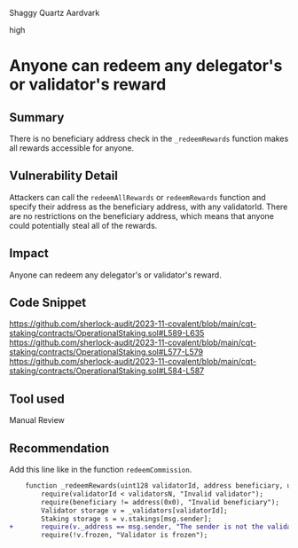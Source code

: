 Shaggy Quartz Aardvark

high

# Anyone can redeem any delegator's or validator's reward

## Summary
There is no beneficiary address check in the `_redeemRewards` function makes all rewards accessible for anyone. 

## Vulnerability Detail
Attackers can call the `redeemAllRewards` or `redeemRewards` function and specify their address as the beneficiary address, with any validatorId. There are no restrictions on the beneficiary address, which means that anyone could potentially steal all of the rewards. 

## Impact
Anyone can redeem any delegator's or validator's reward. 

## Code Snippet
https://github.com/sherlock-audit/2023-11-covalent/blob/main/cqt-staking/contracts/OperationalStaking.sol#L589-L635
https://github.com/sherlock-audit/2023-11-covalent/blob/main/cqt-staking/contracts/OperationalStaking.sol#L577-L579
https://github.com/sherlock-audit/2023-11-covalent/blob/main/cqt-staking/contracts/OperationalStaking.sol#L584-L587

## Tool used
Manual Review

## Recommendation
Add this line like in the function `redeemCommission`.
```diff
    function _redeemRewards(uint128 validatorId, address beneficiary, uint128 amount) internal {
        require(validatorId < validatorsN, "Invalid validator");
        require(beneficiary != address(0x0), "Invalid beneficiary");
        Validator storage v = _validators[validatorId];
        Staking storage s = v.stakings[msg.sender];
+		require(v._address == msg.sender, "The sender is not the validator");
        require(!v.frozen, "Validator is frozen");
```